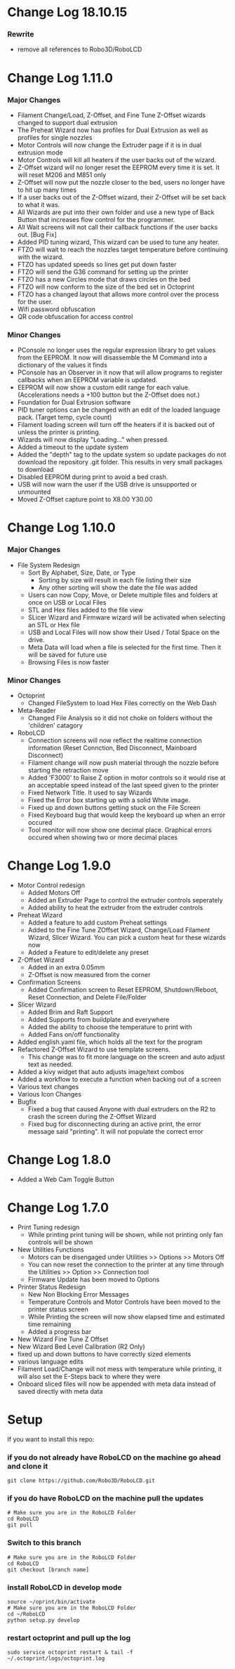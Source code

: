 # Change Log 18.10.15
### Rewrite 
 - remove all references to Robo3D/RoboLCD
 
 
# Change Log 1.11.0

### Major Changes
 - Filament Change/Load, Z-Offset, and Fine Tune Z-Offset wizards changed to support dual extrusion
 - The Preheat Wizard now has profiles for Dual Extrusion as well as profiles for single nozzles
 - Motor Controls will now change the Extruder page if it is in dual extrusion mode
 - Motor Controls will kill all heaters if the user backs out of the wizard.
 - Z-Offset wizard will no longer reset the EEPROM every time it is set. It will reset M206 and M851 only
 - Z-Offset will now put the nozzle closer to the bed, users no longer have to hit up many times
 - If a user backs out of the Z-Offset wizard, their Z-Offset will be set back to what it was.
 - All Wizards are put into their own folder and use a new type of Back Button that increases flow control for the programmer.
 - All Wait screens will not call their callback functions if the user backs out. [Bug Fix]
 - Added PID tuning wizard, This wizard can be used to tune any heater. 
 - FTZO will wait to reach the nozzles target temperature before continuing with the wizard.
 - FTZO has updated speeds so lines get put down faster
 - FTZO will send the G36 command for setting up the printer
 - FTZO has a new Circles mode that draws circles on the bed
 - FTZO will now conform to the size of the bed set in Octoprint
 - FTZO has a changed layout that allows more control over the process for the user.
 - Wifi password obfuscation
 - QR code obfuscation for access control


### Minor Changes
 - PConsole no longer uses the regular expression library to get values from the EEPROM. It now will disassemble the M Command into a dictionary of the values it finds
 - PConsole has an Observer in it now that will allow programs to register callbacks when an EEPROM variable is updated.
 - EEPROM will now show a custom edit range for each value. (Accelerations needs a +100 button but the Z-Offset does not.)
 - Foundation for Dual Extrusion software
 - PID tuner options can be changed with an edit of the loaded language pack. (Target temp, cycle count)
 - Filament loading screen will turn off the heaters if it is backed out of unless the printer is printing.
 - Wizards will now display "Loading..." when pressed.
 - Added a timeout to the update system
 - Added the "depth" tag to the update system so update packages do not download the repository .git folder. This results in very small packages to download
 - Disabled EEPROM during print to avoid a bed crash.
 - USB will now warn the user if the USB drive is unsupported or unmounted
 - Moved Z-Offset capture point to X8.00 Y30.00
 

# Change Log 1.10.0

### Major Changes
 - File System Redesign
    - Sort By Alphabet, Size, Date, or Type
        - Sorting by size will result in each file listing their size
        - Any other sorting will show the date the file was added
    - Users can now Copy, Move, or Delete multiple files and folders at once on USB or Local Files
    - STL and Hex files added to the file view
    - SLicer Wizard and Firmware wizard will be activated when selecting an STL or Hex file
    - USB and Local Files will now show their Used / Total Space on the drive.
    - Meta Data will load when a file is selected for the first time. Then it will be saved for future use
    - Browsing Files is now faster

### Minor Changes
 - Octoprint
    - Changed FileSystem to load Hex Files correctly on the Web Dash
 - Meta-Reader
    - Changed File Analysis so it did not choke on folders without the 'children' catagory 
 - RoboLCD
    - Connection screens will now reflect the realtime connection information (Reset Connction, Bed Disconnect, Mainboard Disconnect)
    - Filament change will now push material through the nozzle before starting the retraction move
    - Added 'F3000' to Raise Z option in motor controls so it would rise at an acceptable speed instead of the last speed given to the printer
    - Fixed Network Title. It used to say Wizards
    - Fixed the Error box starting up with a solid White image.
    - Fixed up and down buttons getting stuck on the File Screen
    - Fixed Keyboard bug that would keep the keyboard up when an error occured
    - Tool monitor will now show one decimal place. Graphical errors occured when showing two or more decimal places

# Change Log 1.9.0
 - Motor Control redesign
    - Added Motors Off 
    - Added an Extruder Page to control the extruder controls seperately
    - Added ability to heat the extruder from the extruder controls
 - Preheat Wizard
    - Added a feature to add custom Preheat settings
    - Added to the Fine Tune ZOffset Wizard, Change/Load Filament Wizard, Slicer Wizard. You can pick a custom heat for these wizards now
    - Added a Feature to edit/delete any preset
 - Z-Offset Wizard
    - Added in an extra 0.05mm
    - Z-Offset is now measured from the corner
 - Confirmation Screens
    - Added Confirmation screen to Reset EEPROM, Shutdown/Reboot, Reset Connection, and Delete File/Folder
 - Slicer Wizard
    - Added Brim and Raft Support
    - Added Supports from buildplate and everywhere
    - Added the ability to choose the temperature to print with
    - Added Fans on/off functionality
 - Added english.yaml file, which holds all the text for the program
 - Refactored Z-Offset Wizard to use template screens.
    - This change was to fit more language on the screen and auto adjust text as needed.
 - Added a kivy widget that auto adjusts image/text combos
 - Added a workflow to execute a function when backing out of a screen
 - Various text changes
 - Various Icon Changes
 - Bugfix
    - Fixed a bug that caused Anyone with dual extruders on the R2 to crash the screen during the Z-Offset Wizard
    - Fixed bug for disconnecting during an active print, the error message said "printing". It will not populate the correct error


# Change Log 1.8.0
 - Added a Web Cam Toggle Button

# Change Log 1.7.0
 - Print Tuning redesign
    - While printing print tuning will be shown, while not printing only fan controls will be shown
 - New Utilities Functions
    - Motors can be disengaged under Utilities >> Options >> Motors Off
    - You can now reset the connection to the printer at any time through the Utilities >> Option >> Connection tool 
    - Firmware Update has been moved to Options
 - Printer Status Redesign
    - New Non Blocking Error Messages
    - Temperature Controls and Motor Controls have been moved to the printer status screen
    - While Printing the screen will now show elapsed time and estimated time remaining
    - Added a progress bar
 - New Wizard Fine Tune Z Offset
 - New Wizard Bed Level Calibration (R2 Only)
 - fixed up and down buttons to have correctly sized elements
 - various language edits
 - Filament Load/Change will not mess with temperature while printing, it will also set the E-Steps back to where they were
 - Onboard sliced files will now be appended with meta data instead of saved directly with meta data


# Setup
If you want to install this repo:

### if you do not already have RoboLCD on the machine go ahead and clone it
```
git clone https://github.com/Robo3D/RoboLCD.git
```
### if you do have RoboLCD  on the machine pull the updates
```
# Make sure you are in the RoboLCD Folder
cd RoboLCD
git pull
```

### Switch to this branch
```
# Make sure you are in the RoboLCD Folder
cd RoboLCD
git checkout [branch name]
```

### install RoboLCD in develop mode
```
source ~/oprint/bin/activate
# Make sure you are in the RoboLCD Folder
cd ~/RoboLCD
python setup.py develop
```
### restart octoprint and pull up the log 
```
sudo service octoprint restart & tail -f ~/.octoprint/logs/octoprint.log
```



